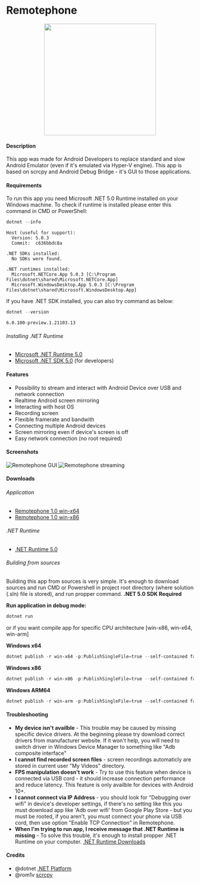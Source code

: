 # Remotephone
<p align="center">
  <img width="300" height="300" src="https://i.imgur.com/fxtGyIq.png">
</p>

#### Description
This app was made for Android Developers to replace standard and slow Android Emulator (even if it's emulated via
Hyper-V engine). This app is based on scrcpy and Android Debug Bridge - it's GUI to those applications.

#### Requirements
To run this app you need Microsoft .NET 5.0 Runtime installed on your Windows machine. To check if runtime is installed please enter this command in CMD or PowerShell:
```powershell
dotnet --info
```
```text
Host (useful for support):
  Version: 5.0.3
  Commit:  c636bbdc8a

.NET SDKs installed:
  No SDKs were found.

.NET runtimes installed:
  Microsoft.NETCore.App 5.0.3 [C:\Program Files\dotnet\shared\Microsoft.NETCore.App]
  Microsoft.WindowsDesktop.App 5.0.3 [C:\Program Files\dotnet\shared\Microsoft.WindowsDesktop.App]
```

If you have .NET SDK installed, you can also try command as below:
```powershell
dotnet --version
```
```text
6.0.100-preview.1.21103.13
```
###### Installing .NET Runtime
* [Microsoft .NET Runtime 5.0](https://dotnet.microsoft.com/download/dotnet/5.0/runtime/?utm_source=getdotnetcore&utm_medium=referral)
* [Microsoft .NET SDK 5.0](https://dotnet.microsoft.com/download) (for developers)

#### Features
* Possibility to stream and interact with Android Device over USB and network connection
* Realtime Android screen mirroring
* Interacting with host OS
* Recording screen
* Flexible framerate and bandwith
* Connecting multiple Android devices
* Screen mirroring even if device's screen is off
* Easy network connection (no root required)

#### Screenshots
![Remotephone GUI](https://i.imgur.com/7337J0z.jpg)
![Remotephone streaming](https://i.imgur.com/bnCzNPO.jpg)

#### Downloads

###### Application
* [Remotephone 1.0 win-x64](https://repo.it.dynamicevent.pl/Remotephone/1.0/x64/Remotephone.exe)
* [Remotephone 1.0 win-x86](https://repo.it.dynamicevent.pl/Remotephone/1.0/x86/Remotephone.exe)

###### .NET Runtime
* [.NET Runtime 5.0](https://dotnet.microsoft.com/download/dotnet/5.0/runtime/?utm_source=getdotnetcore&utm_medium=referral)

###### Building from sources
Building this app from sources is very simple. It's enough to download sources and run CMD or Powershell in project root directory (where solution (.sln) file is stored),
and run propper command. **.NET 5.0 SDK Required**

**Run application in debug mode:**
```powershell
dotnet run
```

or if you want compile app for specific CPU architecture [win-x86, win-x64, win-arm]

**Windows x64**
```powershell
dotnet publish -r win-x64 -p:PublishSingleFile=true --self-contained false
```

**Windows x86**
```powershell
dotnet publish -r win-x86 -p:PublishSingleFile=true --self-contained false
```

**Windows ARM64**
```powershell
dotnet publish -r win-arm -p:PublishSingleFile=true --self-contained false
```

#### Troubleshooting
* **My device isn't availble** - This trouble may be caused by missing specific device drivers. At the beginning
please try download correct drivers from manufacturer website. If it won't help, you will need to switch driver
in Windows Device Manager to something like "Adb composite interface"
* **I cannot find recorded screen files** - screen recordings automaticly are stored in current user "My Videos" directory.
* **FPS manipulation doesn't work** - Try to use this feature when device is connected via USB cord - it should increase
connection performance and reduce latency. This feature is only availble for devices with Android 10+.
* **I cannot connect via IP Address** - you should look for "Debugging over wifi" in device's developer settings, if there's no setting like this
you must download app like 'Adb over wifi' from Google Play Store - but you must be rooted, if you aren't, you must connect your phone via USB cord, then
use option "Enable TCP Connection" in Remotephone.
* **When I'm trying to run app, I receive message that .NET Runtime is missing** - To solve this trouble, it's enough to install propper .NET Runtime on your computer. [.NET Runtime Downloads](https://dotnet.microsoft.com/download/dotnet/5.0/runtime/?utm_source=getdotnetcore&utm_medium=referral)

#### Credits
* @dotnet [.NET Platform](https://github.com/dotnet)
* @rom1v [scrcpy](https://github.com/Genymobile/scrcpy)